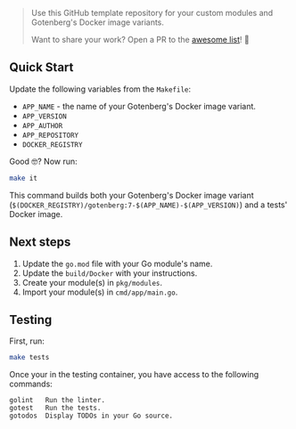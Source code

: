 > Use this GitHub template repository for your custom modules and Gotenberg's Docker image variants.
> 
> Want to share your work? Open a PR to the [awesome list](https://github.com/gotenberg/awesome-gotenberg)! 🚀

## Quick Start

Update the following variables from the `Makefile`:

* `APP_NAME` - the name of your Gotenberg's Docker image variant.
* `APP_VERSION`
* `APP_AUTHOR`
* `APP_REPOSITORY`
* `DOCKER_REGISTRY`

Good 🤓? Now run:

```bash
make it
```

This command builds both your Gotenberg's Docker image variant (`$(DOCKER_REGISTRY)/gotenberg:7-$(APP_NAME)-$(APP_VERSION)`)
and a tests' Docker image.

## Next steps

1. Update the `go.mod` file with your Go module's name.
2. Update the `build/Docker` with your instructions.
3. Create your module(s) in `pkg/modules`.
4. Import your module(s) in `cmd/app/main.go`.

## Testing

First, run:

```bash
make tests
```

Once your in the testing container, you have access to the following commands:

```
golint   Run the linter.
gotest   Run the tests.
gotodos  Display TODOs in your Go source.
```
